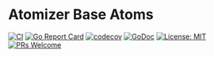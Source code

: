 # Atomizer Base Atoms

[![CI](https://github.com/devnw/atomizer-base/actions/workflows/build.yml/badge.svg)](https://github.com/devnw/atomizer-base/actions)
[![Go Report Card](https://goreportcard.com/badge/github.com/devnw/atomizer-base)](https://goreportcard.com/report/github.com/devnw/atomizer-base)
[![codecov](https://codecov.io/gh/devnw/atomizer-base/branch/main/graph/badge.svg)](https://codecov.io/gh/devnw/atomizer-base)
[![GoDoc](https://godoc.org/github.com/devnw/atomizer-base?status.svg)](https://pkg.go.dev/github.com/devnw/atomizer-base)
[![License: MIT](https://img.shields.io/badge/License-MIT-yellow.svg)](https://opensource.org/licenses/MIT)
[![PRs Welcome](https://img.shields.io/badge/PRs-welcome-brightgreen.svg)](http://makeapullrequest.com)